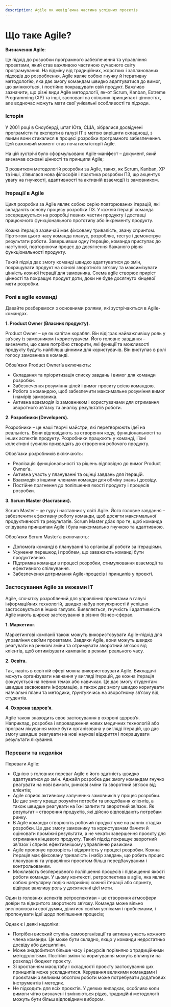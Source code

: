 ```yaml
---
description: Agile як невід’ємна частина успішних проєктів
---
```


# Що таке Agile?

**Визначення Agile**:

Це підхід до розробки програмного забезпечення та управління проектами, який став важливою частиною сучасного світу програмування. На відміну від традиційних, жорстких і запланованих підходів до розроблення, Agile являє собою гнучку й ітеративну методологію, яка дає змогу командам швидко адаптуватися до вимог, що змінюються, і постійно покращувати свій продукт. Важливо зазначити, що різні види Agile методології, як-от Scrum, Kanban, Extreme Programming (XP) та інші, засновані на спільних принципах і цінностях, але водночас можуть мати свої унікальні особливості та підходи.

### Історія&#x20;

У 2001 році в Сноуберді, штат Юта, США, зібралися досвідчені програмісти та експерти в галузі IT з метою вирішити складнощі, з якими вони стикалися в процесі розробки програмного забезпечення. Цей важливий момент став початком історії Agile.

На цій зустрічі було сформульовано Agile-маніфест – документ, який визначав основні цінності та принципи Agile;

З розвитком методологій розробки за Agile, таких, як Scrum, Kanban, XP та інші, з’явилася нова філософія і практика розробки ПЗ, що акцентує увагу на гнучкості, адаптивності та активній взаємодії із замовником.

### Ітерації в Agile

Цикл розробки за Agile являє собою серію повторюваних ітерацій, які складають основу процесу розробки ПЗ. У кожній ітерації команда зосереджується на розробці певних частин продукту і доставці працюючого функціонального прототипу або інкременту продукту.

Кожна ітерація зазвичай має фіксовану тривалість, звану спринтом. Протягом цього часу команда планує, розробляє, тестує і демонструє результати роботи. Завершивши одну ітерацію, команда приступає до наступної, повторюючи процес до досягнення бажаного рівня функціональності продукту.

Такий підхід дає змогу команді швидко адаптуватися до змін, покращувати продукт на основі зворотного зв’язку та максимізувати цінність кожної ітерації для замовника. Схема agile створює приріст цінності та покращує продукт доти, доки не буде досягнуто кінцевої мети розробки.

### Ролі в agile команді

Давайте розберемося з основними ролями, які зустрічаються в Agile-командах.

**1. Product Owner (Власник продукту).**

Product Owner – це як капітан корабля. Він відіграє найважливішу роль у зв’язку із замовником і користувачем. Його головне завдання – визначити, що саме потрібно створити, які функції та можливості продукту будуть найбільш цінними для користувачів. Він виступає в ролі голосу замовника в команді.

Обов’язки Product Owner’a включають:

* Складання та пріоритизація списку завдань і вимог для команди розробки.
* Забезпечення розуміння цілей і вимог проєкту всією командою.
* Робота з командою, щоб забезпечити максимальне розуміння вимог і намірів замовника.
* Активна взаємодія із замовником і користувачами для отримання зворотного зв’язку та аналізу результатів роботи.

**2. Розробники (Developers).**

Розробники – це наші творчі майстри, які перетворюють ідеї на реальність. Вони відповідають за створення коду, функціональності та інших аспектів продукту. Розробники працюють у команді, і їхні колективні зусилля призводять до створення робочого продукту.

Обов’язки розробників включають:

* Реалізація функціональності та рішень відповідно до вимог Product Owner’a.
* Активна участь у плануванні та оцінці завдань для ітерацій.
* Взаємодія з іншими членами команди для обміну знань і досвіду.
* Постійне прагнення до поліпшення якості продукту і процесів розробки.

**3. Scrum Master (Наставник).**

Scrum Master – це гуру і наставник у світі Agile. Його головне завдання – забезпечити ефективну роботу команди, щоб досягти максимальної продуктивності та результатів. Scrum Master дбає про те, щоб команда слідувала принципам Agile і була максимально гнучкою та адаптивною.

Обов’язки Scrum Master’a включають:

* Допомога команді в плануванні та організації роботи за ітераціями.
* Усунення перешкод і проблем, що заважають команді бути продуктивною.
* Підтримка команди в процесі розробки, стимулювання взаємодії та ефективного спілкування.
* Забезпечення дотримання Agile-процесів і принципів у проєкті.

### Застосування Agile за межами IT

Agile, спочатку розроблений для управління проектами в галузі інформаційних технологій, швидко набув популярності й успішно застосовується в інших галузях. Виявляється, гнучкість і адаптивність Agile мають широке застосування в різних бізнес-сферах.

**1. Маркетинг.**

Маркетингові компанії також можуть використовувати Agile-підхід для управління своїми проектами. Завдяки Agile, вони можуть швидко реагувати на ринкові зміни та отримувати зворотний зв’язок від клієнтів, щоб оптимізувати кампанію в режимі реального часу.

**2. Освіта.**

Так, навіть в освітній сфері можна використовувати Agile. Викладачі можуть організувати навчання у вигляді ітерацій, де кожна ітерація фокусується на певних темах або навичках. Це дає змогу студентам швидше засвоювати інформацію, а також дає змогу швидко коригувати навчальні плани та методики, ґрунтуючись на зворотному зв’язку від студентів.

**4. Охорона здоров’я.**

Agile також знаходить своє застосування в охороні здоров’я. Наприклад, розробка і впровадження нових медичних технологій або програм лікування може бути організована у вигляді ітерацій, що дає змогу швидше реагувати на нові наукові відкриття і покращувати результати лікування.

### Переваги та недоліки

Переваги Agile:

* Однією з головних переваг Agile є його здатність швидко адаптуватися до змін. Аджайл розробка дає змогу командам гнучко реагувати на нові вимоги, ринкові зміни та зворотний зв’язок від клієнтів;
* Agile сприяє активному залученню замовників у процес розробки. Це дає змогу краще розуміти потреби та вподобання клієнтів, а також швидше реагувати на їхні запити та зворотний зв’язок. Як результат – створення продуктів, які дійсно відповідають потребам ринку.
* В Agile команди створюють робочий продукт уже на ранніх стадіях розробки. Це дає змогу замовнику та користувачам бачити й оцінювати проміжні результати, а не чекати завершення проєкту для отримання кінцевого продукту. Такий підхід покращує зворотний зв’язок і сприяє ефективнішому управлінню ризиками.
* Agile пропонує прозорість і відкритість у процесі розробки. Кожна ітерація має фіксовану тривалість і набір завдань, що робить процес планування та управління проєктом більш передбачуваним і контрольованим.
* Можливість безперервного поліпшення процесів і підвищення якості роботи команди. У цьому контексті, ретроспектива в agile, яка являє собою регулярну подію наприкінці кожної ітерації або спринту, відіграє важливу роль у досягненні цієї мети.

Один із головних аспектів ретроспективи – це створення атмосфери довіри та відкритого зворотного зв’язку. Команда може вільно висловлювати свої думки, ділитися своїми успіхами і проблемами, і пропонувати ідеї щодо поліпшення процесів;

Однак є і деякі недоліки:

* Потрібен високий ступінь самоорганізації та активна участь кожного члена команди. Це може бути складно, якщо у команди недостатньо досвіду або дисципліни.
* Може знадобитися більше часу і ресурсів порівняно з традиційними методологіями. Постійні зміни та коригування можуть вплинути на розклад і бюджет проєкту.
* Зі зростанням масштабу і складності проєкту застосування цих принципів може ускладнитися. Керування великими командами і проєктами з великим обсягом роботи може потребувати додаткових інструментів і методик.
* Не підходить для всіх проєктів. У деяких випадках, особливо коли вимоги чітко визначені і змінюються рідко, традиційні методології можуть бути більш відповідним вибором.

